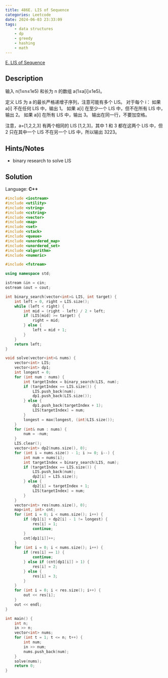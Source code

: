 ```yaml
---
title: 486E. LIS of Sequence
categories: Leetcode
date: 2024-06-03 23:33:09
tags:
    - data structures
    - dp
    - greedy
    - hashing
    - math
---
```


[E. LIS of Sequence](https://codeforces.com/problemset/problem/486/E)

## Description

输入 n(1≤n≤1e5) 和长为 n 的数组 a(1≤a[i]≤1e5)。

定义 LIS 为 a 的最长严格递增子序列，注意可能有多个 LIS。
对于每个 i：
如果 a[i] 不在任何 LIS 中，输出 1。
如果 a[i] 在至少一个 LIS 中，但不在所有 LIS 中，输出 2。
如果 a[i] 在所有 LIS 中，输出 3。
输出在同一行，不要加空格。

注意，a=[1,2,2,3] 有两个相同的 LIS [1,2,3]，其中 1 和 3 都在这两个 LIS 中，但 2 只在其中一个 LIS 不在另一个 LIS 中，所以输出 3223。

## Hints/Notes

- binary research to solve LIS

## Solution

Language: **C++**

```C++
#include <iostream>
#include <utility>
#include <string>
#include <cstring>
#include <vector>
#include <map>
#include <set>
#include <stack>
#include <queue>
#include <unordered_map>
#include <unordered_set>
#include <algorithm>
#include <numeric>

#include <fstream>

using namespace std;

istream &in = cin;
ostream &out = cout;

int binary_search(vector<int>& LIS, int target) {
    int left = 0, right = LIS.size();
    while (left < right) {
        int mid = (right - left) / 2 + left;
        if (LIS[mid] >= target) {
            right = mid;
        } else {
            left = mid + 1;
        }
    }
    return left;
}

void solve(vector<int>& nums) {
    vector<int> LIS;
    vector<int> dp1;
    int longest = 0;
    for (int num : nums) {
        int targetIndex = binary_search(LIS, num);
        if (targetIndex == LIS.size()) {
            LIS.push_back(num);
            dp1.push_back(LIS.size());
        } else {
            dp1.push_back(targetIndex + 1);
            LIS[targetIndex] = num;
        }
        longest = max(longest, (int)LIS.size());
    }
    for (int& num : nums) {
        num = -num;
    }
    LIS.clear();
    vector<int> dp2(nums.size(), 0);
    for (int i = nums.size() - 1; i >= 0; i--) {
        int num = nums[i];
        int targetIndex = binary_search(LIS, num);
        if (targetIndex == LIS.size()) {
            LIS.push_back(num);
            dp2[i] = LIS.size();
        } else {
            dp2[i] = targetIndex + 1;
            LIS[targetIndex] = num;
        }
    }
    vector<int> res(nums.size(), 0);
    map<int, int> cnt;
    for (int i = 0; i < nums.size(); i++) {
        if (dp1[i] + dp2[i] - 1 != longest) {
            res[i] = 1;
            continue;
        }
        cnt[dp1[i]]++;
    }
    for (int i = 0; i < nums.size(); i++) {
        if (res[i] == 1) {
            continue;
        } else if (cnt[dp1[i]] > 1) {
            res[i] = 2;
        } else {
            res[i] = 3;
        }
    }
    for (int i = 0; i < res.size(); i++) {
        out << res[i];
    }
    out << endl;
}

int main() {
    int n;
    in >> n;
    vector<int> nums;
    for (int t = 1; t <= n; t++) {
        int num;
        in >> num;
        nums.push_back(num);
    }
    solve(nums);
    return 0;
}
```
